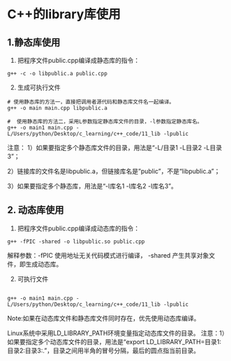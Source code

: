 # C++的library库使用

## 1.静态库使用
1. 把程序文件public.cpp编译成静态库的指令：
```shell
g++ -c -o libpublic.a public.cpp
```


2. 生成可执行文件
```shell
# 使用静态库的方法一，直接把调用者源代码和静态库文件名一起编译。
g++ -o main main.cpp libpublic.a

#  使用静态库的方法二，采用L参数指定静态库文件的目录，-l参数指定静态库名。
g++ -o main1 main.cpp -L/Users/python/Desktop/c_learning/c++_code/11_lib -lpublic
```

注意：
1）如果要指定多个静态库文件的目录，用法是“-L/目录1 -L目录2 -L目录3”；

2）链接库的文件名是libpublic.a，但链接库名是”public”，不是“libpublic.a”；

3）如果要指定多个静态库，用法是“-l库名1 -l库名2 -l库名3”。

## 2.  动态库使用


1. 把程序文件public.cpp编译成动态库的指令：
```shell
g++ -fPIC -shared -o libpublic.so public.cpp
```

解释参数：-fPIC 使用地址无关代码模式进行编译， -shared 产生共享对象文件，即生成动态库。

2. 可执行文件
```shell

g++ -o main1 main.cpp -L/Users/python/Desktop/c_learning/c++_code/11_lib -lpublic
```

Note:如果在动态库文件和静态库文件同时存在，优先使用动态库编译。

Linux系统中采用LD_LIBRARY_PATH环境变量指定动态库文件的目录。
注意：1）如果要指定多个动态库文件的目录，用法是“export LD_LIBRARY_PATH=目录1:目录2:目录3:.”，目录之间用半角的冒号分隔，最后的圆点指当前目录。